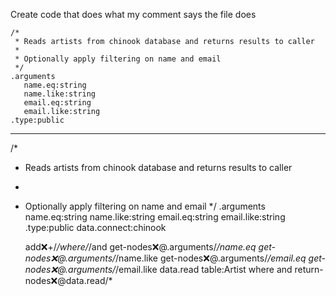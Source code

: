 Create code that does what my comment says the file does

```hyperlambda
/*
 * Reads artists from chinook database and returns results to caller
 * 
 * Optionally apply filtering on name and email
 */
.arguments
   name.eq:string
   name.like:string
   email.eq:string
   email.like:string
.type:public
``` 
---
/*
 * Reads artists from chinook database and returns results to caller
 * 
 * Optionally apply filtering on name and email
 */
.arguments
   name.eq:string
   name.like:string
   email.eq:string
   email.like:string
.type:public
data.connect:chinook

   add:x:+/*/where/*/and
      get-nodes:x:@.arguments/*/name.eq
      get-nodes:x:@.arguments/*/name.like
      get-nodes:x:@.arguments/*/email.eq
      get-nodes:x:@.arguments/*/email.like
   data.read
      table:Artist
      where
         and
   return-nodes:x:@data.read/*
